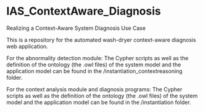 # IAS_ContextAware_Diagnosis
Realizing a Context-Aware System Diagnosis Use Case

This is a repository for the automated wash-dryer context-aware diagnosis web application.

For the abnormality detection module:
The Cypher scripts as well as the definition of the ontology (the .owl files) of the system model and 
the application model can be found in the /instantiation_contextreasoning folder.

For the context analysis module and diagnosis programs:
The Cypher scripts as well as the definition of the ontology (the .owl files) of the system model and 
the application model can be found in the /instantiation folder.
